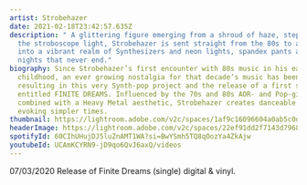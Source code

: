 ```yaml
---
artist: Strobehazer
date: 2021-02-18T23:42:57.635Z
description: " A glittering figure emerging from a shroud of haze, stepping into
  the stroboscope light, Strobehazer is sent straight from the 80s to abduct you
  into a vibrant realm of Synthesizers and neon lights, spandex pants and wild
  nights that never end."
biography: Since Strobehazer’s first encounter with 80s music in his early
  childhood, an ever growing nostalgia for that decade’s music has been evoked,
  resulting in this very Synth-pop project and the release of a first single
  entitled FINITE DREAMS. Influenced by the 70s and 80s AOR- and Pop-giants,
  combined with a Heavy Metal aesthetic, Strobehazer creates danceable ballads
  evoking simpler times.
thumbnail: https://lightroom.adobe.com/v2c/spaces/1af9c16096604a0ab5c0ded15fda07dd/assets/8a27f714f29e0f78ba383ebd5900806b/revisions/0290e74d668641ca8db703fc879b6338/renditions/62ac22ba8fd933d826026f4276aaaea6
headerImage: https://lightroom.adobe.com/v2c/spaces/22ef91dd2f7143d7968ed57e4653aca6/assets/79a3c878a1f75863eed35eb28cf76ac9/revisions/909fe20c9eac4b05a9fc91104be01929/renditions/9d80aa2b9df8d059b1353a678606ff22
spotifyId: 60CIhUHujDJ5luZnAMT1WA?si=BwYSmh5TQ8qOozYa4ZkAjw
youtubeId: UCAmKCYRN9-jD9qo6QvJ6axQ/videos
---
```

07/03/2020 Release of Finite Dreams (single) digital & vinyl.